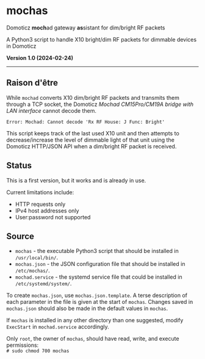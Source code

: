 # mochas
Domoticz **moch**ad gateway **as**sistant for dim/bright RF packets

 A Python3 script to handle X10 bright/dim RF packets for dimmable devices in Domoticz

**Version 1.0 (2024-02-24)**

---

## Raison d'être

While `mochad` converts X10 dim/bright RF packets and transmits them through a TCP socket, the Domoticz *Mochad CM15Pro/CM19A bridge with LAN interface*  cannot decode them.

    Error: Mochad: Cannot decode 'Rx RF House: J Func: Bright' 

This script keeps track of the last used X10 unit and then attempts to decrease/increase the level of dimmable light of that unit using the Domoticz HTTP/JSON API when a dim/bright RF packet is received.

## Status

This is a first version, but it works and is already in use. 

Current limitations include:

  - HTTP requests only 
  - IPv4 host addresses only
  - User:password not supported

## Source

- `mochas` - the executable Python3 script that should be installed in `/usr/local/bin/`.
- `mochas.json` - the JSON configuration file that should be installed in `/etc/mochas/`.
- `mochad.service` - the systemd service file that could be installed in `/etc/systemd/system/`.

To create `mochas.json`, use `mochas.json.template`. A terse description of each parameter in the file is given at the start of `mochas`. Changes saved in `mochas.json` should also be made in the default values in `mochas`.

If `mochas` is installed in any other directory than one suggested, modify `ExecStart` in `mochad.service` accordingly.

Only `root`, the owner of `mochas`, should have read, write, and execute permissions:   
`# sudo chmod 700 mochas`

